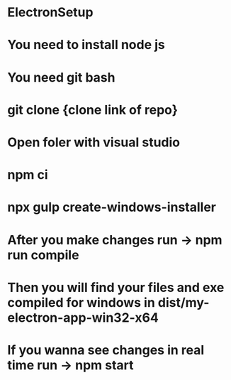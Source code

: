 # ElectronSetup

# You need to install node js 

# You need git bash

# git clone {clone link of repo}

# Open foler with visual studio

# npm ci

# npx gulp create-windows-installer

# After you make changes run -> npm run compile

# Then you will find your files and exe compiled for windows in dist/my-electron-app-win32-x64

# If you wanna see changes in real time run -> npm start